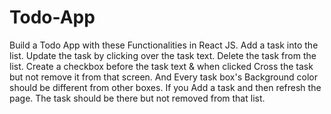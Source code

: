 # Todo-App

Build a Todo App with these Functionalities in React JS.
Add a task into the list.
Update the task by clicking over the task text.
Delete the task from the list.
Create a checkbox before the task text & when clicked Cross the task but not remove it from that screen.
And Every task box's Background color should be different from other boxes.
If you Add a task and then refresh the page. The task should be there but not removed from that list. 
